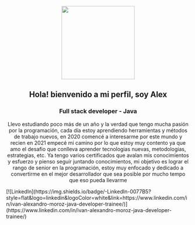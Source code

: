 <div id="header" align="center">
  <img src="https://media.giphy.com/media/nQP9yiMT2MPShAAjHV/giphy.gif" width="200"/>
  <h2>Hola! bienvenido a mi perfil, soy Alex</h2>
  <h3> Full stack developer - Java </h3>
  <p>Llevo estudiando poco más de un año y la verdad que tengo mucha pasión por la programación, cada día estoy aprendiendo herramientas y métodos de trabajo nuevos, en 2020 comencé a interesarme por este mundo y recien en 2021 empecé mi camino por lo que estoy muy contento ya que amo el desafio que conlleva aprender tecnologias nuevas, metodologias, estrategias, etc. Ya tengo varios certificados que avalan mis conocimientos y esfuerzo y pienso seguír juntando conocimientos, mi objetivo es lograr el rango de senior en la programación, estoy muy enfocado y dedicado a convertirme en el mejor desarrollador que sea posible por mucho tempo que eso pueda llevarme</p>
  </div>
[![LinkedIn](https://img.shields.io/badge/-LinkedIn-0077B5?style=flat&logo=linkedin&logoColor=white&link=https://www.linkedin.com/in/ivan-alexandro-moroz-java-developer-trainee/)](https://www.linkedin.com/in/ivan-alexandro-moroz-java-developer-trainee/)
